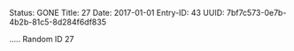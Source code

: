Status: GONE
Title: 27
Date: 2017-01-01
Entry-ID: 43
UUID: 7bf7c573-0e7b-4b2b-81c5-8d284f6df835

.....
Random ID 27
